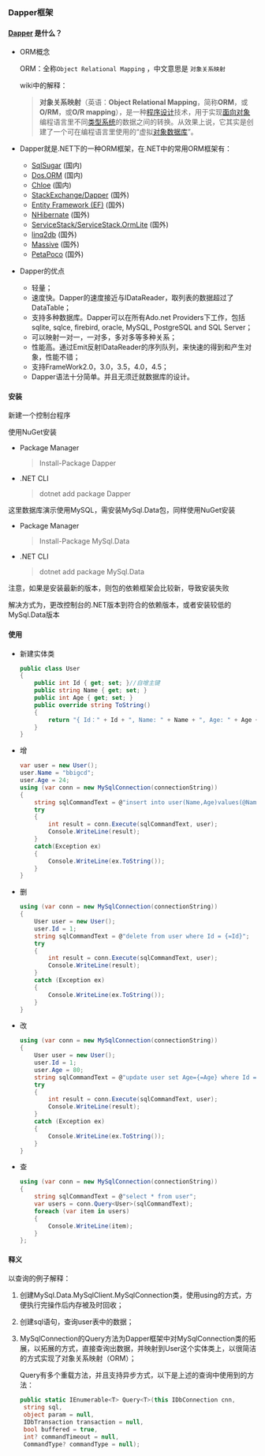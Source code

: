 ### Dapper框架

#### [Dapper](<https://stackexchange.github.io/Dapper/> ) 是什么？

* ORM概念

  ORM：全称`Object Relational Mapping` ，中文意思是 `对象关系映射`

  wiki中的解释：

  > **对象关系映射**（英语：**Object Relational Mapping**，简称**ORM**，或**O/RM**，或**O/R mapping**），是一种[程序设计](https://zh.wikipedia.org/wiki/%E7%A8%8B%E5%BC%8F%E8%A8%AD%E8%A8%88)技术，用于实现[面向对象](https://zh.wikipedia.org/wiki/%E7%89%A9%E4%BB%B6%E5%B0%8E%E5%90%91)编程语言里不同[类型系统](https://zh.wikipedia.org/wiki/%E9%A1%9E%E5%9E%8B%E7%B3%BB%E7%B5%B1)的数据之间的转换。从效果上说，它其实是创建了一个可在编程语言里使用的“虚拟[对象数据库](https://zh.wikipedia.org/wiki/%E7%89%A9%E4%BB%B6%E8%B3%87%E6%96%99%E5%BA%AB)”。 

* Dapper就是.NET下的一种ORM框架，在.NET中的常用ORM框架有：

  - [SqlSugar](https://github.com/sunkaixuan/SqlSugar) (国内)
  - [Dos.ORM](https://github.com/itdos/Dos.ORM) (国内)
  - [Chloe](http://www.52chloe.com/) (国内)
  - [StackExchange/Dapper](https://github.com/StackExchange/Dapper) (国外)
  - [Entity Framework (EF)](https://github.com/aspnet/EntityFramework6) (国外)
  - [NHibernate](http://nhibernate.info/) (国外)
  - [ServiceStack/ServiceStack.OrmLite](https://github.com/ServiceStack/ServiceStack.OrmLite) (国外)
  - [linq2db](https://github.com/linq2db/linq2db) (国外)
  - [Massive](https://github.com/FransBouma/Massive) (国外)
  - [PetaPoco](https://github.com/CollaboratingPlatypus/PetaPoco) (国外)

* Dapper的优点

  * 轻量；
  * 速度快。Dapper的速度接近与IDataReader，取列表的数据超过了DataTable；
  * 支持多种数据库。Dapper可以在所有Ado.net Providers下工作，包括sqlite, sqlce, firebird, oracle, MySQL, PostgreSQL and SQL Server；
  * 可以映射一对一，一对多，多对多等多种关系；
  * 性能高。通过Emit反射IDataReader的序列队列，来快速的得到和产生对象，性能不错；
  * 支持FrameWork2.0，3.0，3.5，4.0，4.5；
  * Dapper语法十分简单。并且无须迁就数据库的设计。

#### 安装

新建一个控制台程序

使用NuGet安装

* Package Manager

  > Install-Package Dapper

* .NET CLI

  > dotnet add package Dapper 

这里数据库演示使用MySQL，需安装MySql.Data包，同样使用NuGet安装

- Package Manager

  > Install-Package MySql.Data 

- .NET CLI

  > dotnet add package MySql.Data 

注意，如果是安装最新的版本，则包的依赖框架会比较新，导致安装失败

解决方式为，更改控制台的.NET版本到符合的依赖版本，或者安装较低的MySql.Data版本

#### 使用

* 新建实体类

  ```c#
  public class User
  {
      public int Id { get; set; }//自增主键
      public string Name { get; set; }
      public int Age { get; set; }
      public override string ToString()
      {
          return "{ Id：" + Id + ", Name: " + Name + ", Age: " + Age + "}";
      }
  }
  ```

* 增

  ```c#
  var user = new User();
  user.Name = "bbigcd";
  user.Age = 24;
  using (var conn = new MySqlConnection(connectionString))
  {
      string sqlCommandText = @"insert into user(Name,Age)values(@Name,@Age)";
      try
      {
          int result = conn.Execute(sqlCommandText, user);
          Console.WriteLine(result);
      }
      catch(Exception ex)
      {
          Console.WriteLine(ex.ToString());
      }
  }
  ```

* 删

  ```c#
  using (var conn = new MySqlConnection(connectionString))
  {
      User user = new User();
      user.Id = 1;
      string sqlCommandText = @"delete from user where Id = {=Id}";
      try
      {
          int result = conn.Execute(sqlCommandText, user);
          Console.WriteLine(result);
      }
      catch (Exception ex)
      {
          Console.WriteLine(ex.ToString());
      }
  }
  ```

* 改

  ```c#
  using (var conn = new MySqlConnection(connectionString))
  {
      User user = new User();
      user.Id = 1;
      user.Age = 80;
      string sqlCommandText = @"update user set Age={=Age} where Id = {=Id}";
      try
      {
          int result = conn.Execute(sqlCommandText, user);
          Console.WriteLine(result);
      }
      catch (Exception ex)
      {
          Console.WriteLine(ex.ToString());
      }
  }
  ```

* 查

  ```c#
  using (var conn = new MySqlConnection(connectionString))
  {
      string sqlCommandText = @"select * from user";
      var users = conn.Query<User>(sqlCommandText);
      foreach (var item in users)
      {
          Console.WriteLine(item);
      }
  };
  ```

#### 释义

以查询的例子解释：

1. 创建MySql.Data.MySqlClient.MySqlConnection类，使用using的方式，方便执行完操作后内存被及时回收；

2. 创建sql语句，查询user表中的数据；

3. MySqlConnection的Query方法为Dapper框架中对MySqlConnection类的拓展，以拓展的方式，直接查询出数据，并映射到User这个实体类上，以很简洁的方式实现了对象关系映射（ORM）；

   Query有多个重载方法，并且支持异步方式，以下是上述的查询中使用到的方法：

   ```c#
   public static IEnumerable<T> Query<T>(this IDbConnection cnn,
    string sql,
    object param = null,
    IDbTransaction transaction = null,
    bool buffered = true,
    int? commandTimeout = null,
    CommandType? commandType = null);
   ```